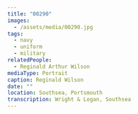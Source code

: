 ```yaml
---
title: "00290"
images:
  - /assets/media/00290.jpg
tags:
  - navy
  - uniform
  - military
relatedPeople:
  - Reginald Arthur Wilson
mediaType: Portrait
caption: Reginald Wilson
date: ""
location: Southsea, Portsmouth
transcription: Wright & Logan, Southsea
---
```

